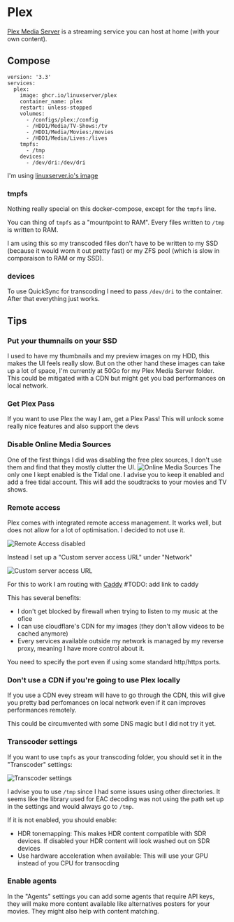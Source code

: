 # Plex

[Plex Media Server](https://www.plex.tv/) is a streaming service you can host at home (with your own content).

## Compose

```
version: '3.3'
services:
  plex:
    image: ghcr.io/linuxserver/plex
    container_name: plex
    restart: unless-stopped
    volumes:
      - /configs/plex:/config
      - /HDD1/Media/TV-Shows:/tv
      - /HDD1/Media/Movies:/movies
      - /HDD1/Media/Lives:/lives
    tmpfs:
      - /tmp
    devices:
      - /dev/dri:/dev/dri
```

I'm using [linuxserver.io's image](https://docs.linuxserver.io/images/docker-plex)

### tmpfs

Nothing really special on this docker-compose, except for the `tmpfs` line.

You can thing of `tmpfs` as a "mountpoint to RAM". Every files written to `/tmp` is written to RAM.

I am using this so my transcoded files don't have to be written to my SSD (because it would worn it out pretty fast) or my ZFS pool (which is slow in comparaison to RAM or my SSD).

### devices

To use QuickSync for transcoding I need to pass `/dev/dri` to the container. After that everything just works.

## Tips

### Put your thumnails on your SSD

I used to have my thumbnails and my preview images on my HDD, this makes the UI feels really slow. But on the other hand these images can take up a lot of space, I'm currently at 50Go for my Plex Media Server folder. This could be mitigated with a CDN but might get you bad performances on local network.

### Get Plex Pass

If you want to use Plex the way I am, get a Plex Pass! This will unlock some really nice features and also support the devs

### Disable Online Media Sources

One of the first things I did was disabling the free plex sources, I don't use them and find that they mostly clutter the UI.
![Online Media Sources](../assets/online_media_sources.png)
The only one I kept enabled is the Tidal one. I advise you to keep it enabled and add a free tidal account. This will add the soudtracks to your movies and TV shows.

### Remote access

Plex comes with integrated remote access management. It works well, but does not allow for a lot of optimisation. I decided to not use it.

![Remote Access disabled](../assets/remote_access.png)

Instead I set up a "Custom server access URL" under "Network"

![Custom server access URL](../assets/custom_access_url.png)

For this to work I am routing with [Caddy](/services/caddy) #TODO: add link to caddy

This has several benefits:

- I don't get blocked by firewall when trying to listen to my music at the ofice
- I can use cloudflare's CDN for my images (they don't allow videos to be cached anymore)
- Every services available outside my network is managed by my reverse proxy, meaning I have more control about it.

You need to specify the port even if using some standard http/https ports.

### Don't use a CDN if you're going to use Plex locally

If you use a CDN evey stream will have to go through the CDN, this will give you pretty bad perfomances on local network even if it can improves performances remotely.

This could be circumvented with some DNS magic but I did not try it yet.

### Transcoder settings

If you want to use `tmpfs` as your transcoding folder, you should set it in the "Transcoder" settings:

![Transcoder settings](../assets/transcoder_path.png)

I advise you to use `/tmp` since I had some issues using other directories. It seems like the library used for EAC decoding was not using the path set up in the settings and would always go to `/tmp`.

If it is not enabled, you should enable:

- HDR tonemapping: This makes HDR content compatible with SDR devices. If disabled your HDR content will look washed out on SDR devices
- Use hardware acceleration when available: This will use your GPU instead of you CPU for transocding

### Enable agents

In the "Agents" settings you can add some agents that require API keys, they will make more content available like alternatives posters for your movies. They might also help with content matching.
